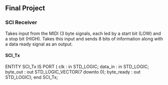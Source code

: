 ## Final Project

### SCI Receiver
Takes input from the MIDI (3 byte signals, each led by a start bit (LOW) and a stop bit (HIGH). Takes this input and sends 8 bits of information along with a data ready signal as an output.

#### SCI_Tx
ENTITY SCI_Tx IS 
PORT ( 	clk			: 	in 	STD_LOGIC;
		data_in		: 	in 	STD_LOGIC;
        byte_out	:	out STD_LOGIC_VECTOR(7 downto 0);
        byte_ready	:	out	STD_LOGIC);
end SCI_Tx;
